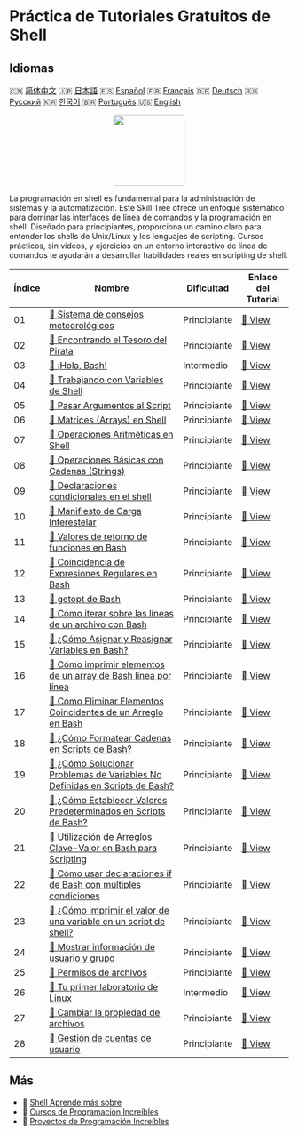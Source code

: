 # Práctica de Tutoriales Gratuitos de Shell

## Idiomas

🇨🇳 [简体中文](README_zh.md) 🇯🇵 [日本語](README_ja.md) 🇪🇸 [Español](README_es.md) 🇫🇷 [Français](README_fr.md) 🇩🇪 [Deutsch](README_de.md) 🇷🇺 [Русский](README_ru.md) 🇰🇷 [한국어](README_ko.md) 🇧🇷 [Português](README_pt.md) 🇺🇸 [English](README.md) 

<div align="center">
<img width="128px" src="https://file.labex.io/path/FaVTnI4iqZP0.png">
</div>

La programación en shell es fundamental para la administración de sistemas y la automatización. Este Skill Tree ofrece un enfoque sistemático para dominar las interfaces de línea de comandos y la programación en shell. Diseñado para principiantes, proporciona un camino claro para entender los shells de Unix/Linux y los lenguajes de scripting. Cursos prácticos, sin videos, y ejercicios en un entorno interactivo de línea de comandos te ayudarán a desarrollar habilidades reales en scripting de shell.

|   Índice | Nombre                                                                                                                                                                          | Dificultad   | Enlace del Tutorial                                                                                          |
|----------|---------------------------------------------------------------------------------------------------------------------------------------------------------------------------------|--------------|--------------------------------------------------------------------------------------------------------------|
|       01 | [📖 Sistema de consejos meteorológicos](https://labex.io/es/tutorials/shell-weather-advisory-system-388885)                                                                     | Principiante | [🔗 View](https://labex.io/es/tutorials/shell-weather-advisory-system-388885)                                |
|       02 | [📖 Encontrando el Tesoro del Pirata](https://labex.io/es/tutorials/shell-finding-the-pirate-s-treasure-388807)                                                                 | Principiante | [🔗 View](https://labex.io/es/tutorials/shell-finding-the-pirate-s-treasure-388807)                          |
|       03 | [📖 ¡Hola, Bash!](https://labex.io/es/tutorials/linux-hello-bash-388809)                                                                                                        | Intermedio   | [🔗 View](https://labex.io/es/tutorials/linux-hello-bash-388809)                                             |
|       04 | [📖 Trabajando con Variables de Shell](https://labex.io/es/tutorials/shell-working-with-shell-variables-388810)                                                                 | Principiante | [🔗 View](https://labex.io/es/tutorials/shell-working-with-shell-variables-388810)                           |
|       05 | [📖 Pasar Argumentos al Script](https://labex.io/es/tutorials/shell-passing-arguments-to-the-script-388811)                                                                     | Principiante | [🔗 View](https://labex.io/es/tutorials/shell-passing-arguments-to-the-script-388811)                        |
|       06 | [📖 Matrices (Arrays) en Shell](https://labex.io/es/tutorials/shell-shell-arrays-388812)                                                                                        | Principiante | [🔗 View](https://labex.io/es/tutorials/shell-shell-arrays-388812)                                           |
|       07 | [📖 Operaciones Aritméticas en Shell](https://labex.io/es/tutorials/shell-arithmetic-operations-in-shell-388813)                                                                | Principiante | [🔗 View](https://labex.io/es/tutorials/shell-arithmetic-operations-in-shell-388813)                         |
|       08 | [📖 Operaciones Básicas con Cadenas (Strings)](https://labex.io/es/tutorials/shell-basic-string-operations-388814)                                                              | Principiante | [🔗 View](https://labex.io/es/tutorials/shell-basic-string-operations-388814)                                |
|       09 | [📖 Declaraciones condicionales en el shell](https://labex.io/es/tutorials/linux-conditional-statements-in-shell-388815)                                                        | Principiante | [🔗 View](https://labex.io/es/tutorials/linux-conditional-statements-in-shell-388815)                        |
|       10 | [📖 Manifiesto de Carga Interestelar](https://labex.io/es/tutorials/shell-interstellar-cargo-manifest-388869)                                                                   | Principiante | [🔗 View](https://labex.io/es/tutorials/shell-interstellar-cargo-manifest-388869)                            |
|       11 | [📖 Valores de retorno de funciones en Bash](https://labex.io/es/tutorials/shell-bash-function-return-values-391153)                                                            | Principiante | [🔗 View](https://labex.io/es/tutorials/shell-bash-function-return-values-391153)                            |
|       12 | [📖 Coincidencia de Expresiones Regulares en Bash](https://labex.io/es/tutorials/shell-bash-regex-matching-391551)                                                              | Principiante | [🔗 View](https://labex.io/es/tutorials/shell-bash-regex-matching-391551)                                    |
|       13 | [📖 getopt de Bash](https://labex.io/es/tutorials/shell-bash-getopt-391993)                                                                                                     | Principiante | [🔗 View](https://labex.io/es/tutorials/shell-bash-getopt-391993)                                            |
|       14 | [📖 Cómo iterar sobre las líneas de un archivo con Bash](https://labex.io/es/tutorials/shell-how-to-iterate-over-lines-in-a-file-with-bash-392550)                              | Principiante | [🔗 View](https://labex.io/es/tutorials/shell-how-to-iterate-over-lines-in-a-file-with-bash-392550)          |
|       15 | [📖 ¿Cómo Asignar y Reasignar Variables en Bash?](https://labex.io/es/tutorials/shell-how-to-assign-and-reassign-variables-in-bash-392817)                                      | Principiante | [🔗 View](https://labex.io/es/tutorials/shell-how-to-assign-and-reassign-variables-in-bash-392817)           |
|       16 | [📖 Cómo imprimir elementos de un array de Bash línea por línea](https://labex.io/es/tutorials/shell-how-to-print-bash-array-elements-one-per-line-392979)                      | Principiante | [🔗 View](https://labex.io/es/tutorials/shell-how-to-print-bash-array-elements-one-per-line-392979)          |
|       17 | [📖 Cómo Eliminar Elementos Coincidentes de un Arreglo en Bash](https://labex.io/es/tutorials/shell-how-to-remove-matching-elements-from-a-bash-array-397749)                   | Principiante | [🔗 View](https://labex.io/es/tutorials/shell-how-to-remove-matching-elements-from-a-bash-array-397749)      |
|       18 | [📖 ¿Cómo Formatear Cadenas en Scripts de Bash?](https://labex.io/es/tutorials/shell-how-to-format-strings-in-bash-scripts-400162)                                              | Principiante | [🔗 View](https://labex.io/es/tutorials/shell-how-to-format-strings-in-bash-scripts-400162)                  |
|       19 | [📖 ¿Cómo Solucionar Problemas de Variables No Definidas en Scripts de Bash?](https://labex.io/es/tutorials/shell-how-to-troubleshoot-unbound-variables-in-bash-scripts-400168) | Principiante | [🔗 View](https://labex.io/es/tutorials/shell-how-to-troubleshoot-unbound-variables-in-bash-scripts-400168)  |
|       20 | [📖 ¿Cómo Establecer Valores Predeterminados en Scripts de Bash?](https://labex.io/es/tutorials/shell-how-to-set-default-values-in-bash-scripts-413755)                         | Principiante | [🔗 View](https://labex.io/es/tutorials/shell-how-to-set-default-values-in-bash-scripts-413755)              |
|       21 | [📖 Utilización de Arreglos Clave-Valor en Bash para Scripting](https://labex.io/es/tutorials/shell-utilizing-bash-key-value-arrays-in-shell-scripting-413759)                  | Principiante | [🔗 View](https://labex.io/es/tutorials/shell-utilizing-bash-key-value-arrays-in-shell-scripting-413759)     |
|       22 | [📖 Cómo usar declaraciones if de Bash con múltiples condiciones](https://labex.io/es/tutorials/shell-how-to-use-bash-if-statements-with-multiple-conditions-413763)            | Principiante | [🔗 View](https://labex.io/es/tutorials/shell-how-to-use-bash-if-statements-with-multiple-conditions-413763) |
|       23 | [📖 ¿Cómo imprimir el valor de una variable en un script de shell?](https://labex.io/es/tutorials/shell-how-to-print-the-value-of-a-variable-in-a-shell-script-417569)          | Principiante | [🔗 View](https://labex.io/es/tutorials/shell-how-to-print-the-value-of-a-variable-in-a-shell-script-417569) |
|       24 | [📖 Mostrar información de usuario y grupo](https://labex.io/es/tutorials/linux-display-user-and-group-information-8718)                                                        | Principiante | [🔗 View](https://labex.io/es/tutorials/linux-display-user-and-group-information-8718)                       |
|       25 | [📖 Permisos de archivos](https://labex.io/es/tutorials/linux-permissions-of-files-270252)                                                                                      | Principiante | [🔗 View](https://labex.io/es/tutorials/linux-permissions-of-files-270252)                                   |
|       26 | [📖 Tu primer laboratorio de Linux](https://labex.io/es/tutorials/linux-your-first-linux-lab-270253)                                                                            | Intermedio   | [🔗 View](https://labex.io/es/tutorials/linux-your-first-linux-lab-270253)                                   |
|       27 | [📖 Cambiar la propiedad de archivos](https://labex.io/es/tutorials/shell-change-file-ownership-270254)                                                                         | Principiante | [🔗 View](https://labex.io/es/tutorials/shell-change-file-ownership-270254)                                  |
|       28 | [📖 Gestión de cuentas de usuario](https://labex.io/es/tutorials/linux-user-account-management-49)                                                                              | Principiante | [🔗 View](https://labex.io/es/tutorials/linux-user-account-management-49)                                    |

## Más

- 🔗 [Shell Aprende más sobre](https://labex.io/es/skilltrees/shell)
- 🔗 [Cursos de Programación Increíbles](https://github.com/labex-labs/awesome-programming-courses)
- 🔗 [Proyectos de Programación Increíbles](https://github.com/labex-labs/awesome-programming-projects)


